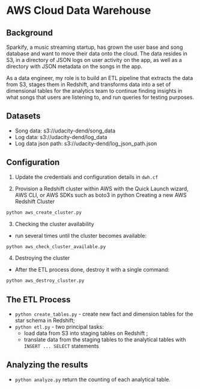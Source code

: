 # AWS Cloud Data Warehouse

## Background

Sparkify, a music streaming startup, has grown the user base and song database and want to move their data onto the cloud. The data resides in S3, in a directory of JSON logs on user activity on the app, as well as a directory with JSON metadata on the songs in the app.

As a data engineer, my role is to build an ETL pipeline that extracts the data from S3, stages them in Redshift, and transforms data into a set of dimensional tables for the analytics team to continue finding insights in what songs that users are listening to, and run queries for testing purposes. 


## Datasets

- Song data: s3://udacity-dend/song_data
- Log data: s3://udacity-dend/log_data
- Log data json path: s3://udacity-dend/log_json_path.json


## Configuration

1. Update the credentials and configuration details in `dwh.cf`

2. Provision a Redshift cluster within AWS with the Quick Launch wizard, AWS CLI, or AWS SDKs such as boto3 in python
   Creating a new AWS Redshift Cluster
```sh
python aws_create_cluster.py
```

3. Checking the cluster availability 

- run several times until the cluster becomes available: 

```sh
python aws_check_cluster_available.py
```

4. Destroying the cluster 

- After the ETL process done, destroy it with a single command: 

```sh
python aws_destroy_cluster.py
```

## The ETL Process

 - `python create_tables.py` - create new fact and dimension tables for the star schema in Redshift;
 - `python etl.py` - two principal tasks:
     - load data from S3 into staging tables on Redshift ;
     - translate data from the staging tables to the analytical tables with `INSERT ... SELECT` statements

## Analyzing the results

 - `python analyze.py` 
 return the counting of each analytical table.

